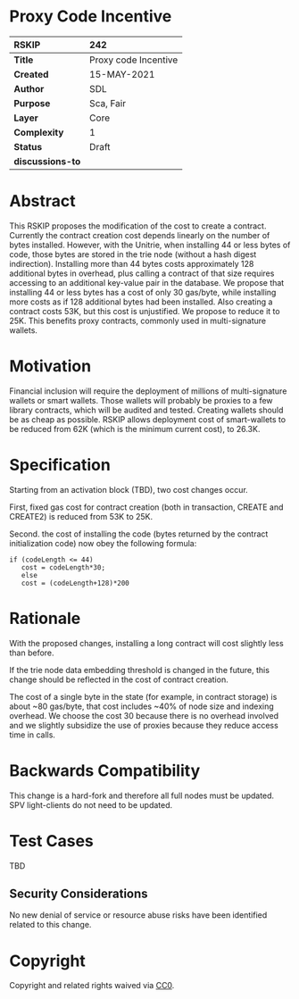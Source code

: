 # Proxy Code Incentive

|RSKIP          |242           |
| :------------ |:-------------|
|**Title**      |Proxy code Incentive|
|**Created**    |15-MAY-2021 |
|**Author**     |SDL |
|**Purpose**    |Sca, Fair |
|**Layer**      |Core |
|**Complexity** |1 |
|**Status**     |Draft |
|**discussions-to**     ||

# **Abstract**

This RSKIP proposes the modification of the cost to create a contract. Currently the contract creation cost depends linearly on the number of bytes installed. However, with the Unitrie, when installing 44 or less bytes of code, those bytes are stored in the trie node (without a hash digest indirection). Installing more than 44 bytes costs approximately 128 additional bytes in overhead, plus calling a contract of that size requires accessing to an additional key-value pair in the database. We propose that installing 44 or less bytes has a cost of only 30 gas/byte, while installing more costs as if 128 additional bytes had been installed. Also creating a contract costs 53K, but this cost is unjustified. We propose to reduce it to 25K. This benefits proxy contracts, commonly used in multi-signature wallets.

# **Motivation**

Financial inclusion will require the deployment of millions of multi-signature wallets or smart wallets. Those wallets will probably be proxies to a few library contracts, which will be audited and tested. Creating wallets should be as cheap as possible. RSKIP allows deployment cost of smart-wallets to be reduced from 62K (which is the minimum current cost), to 26.3K. 


# **Specification**

Starting from an activation block (TBD), two cost changes occur.

First, fixed gas cost for contract creation (both in transaction, CREATE and CREATE2) is reduced from 53K to 25K.

Second. the cost of installing the code (bytes returned by the contract initialization code) now obey the following formula:

```
if (codeLength <= 44)
   cost = codeLength*30;
   else
   cost = (codeLength+128)*200
```




# Rationale

With the proposed changes, installing a long contract will cost slightly less than before.

If the trie node data embedding threshold is changed in the future, this change should be reflected in the cost of contract creation.

The cost of a single byte in the state (for example, in contract storage) is about  ~80 gas/byte, that cost includes ~40% of node size and indexing overhead. We choose the cost 30 because there is no overhead involved and we slightly subsidize the use of proxies because they reduce access time in calls.

# Backwards Compatibility

This change is a hard-fork and therefore all full nodes must be updated. SPV light-clients do not need to be updated. 

# Test Cases

TBD

## Security Considerations

No new denial of service or resource abuse risks have been identified related to this change.


# **Copyright**

Copyright and related rights waived via [CC0](https://creativecommons.org/publicdomain/zero/1.0/).
